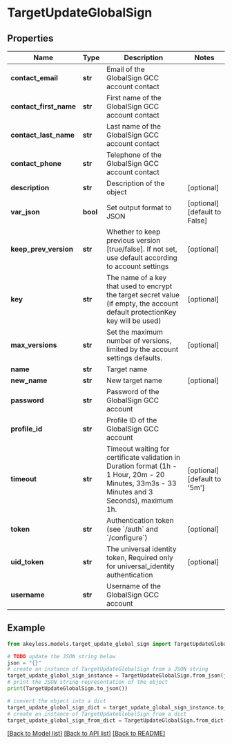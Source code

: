 # TargetUpdateGlobalSign


## Properties

Name | Type | Description | Notes
------------ | ------------- | ------------- | -------------
**contact_email** | **str** | Email of the GlobalSign GCC account contact | 
**contact_first_name** | **str** | First name of the GlobalSign GCC account contact | 
**contact_last_name** | **str** | Last name of the GlobalSign GCC account contact | 
**contact_phone** | **str** | Telephone of the GlobalSign GCC account contact | 
**description** | **str** | Description of the object | [optional] 
**var_json** | **bool** | Set output format to JSON | [optional] [default to False]
**keep_prev_version** | **str** | Whether to keep previous version [true/false]. If not set, use default according to account settings | [optional] 
**key** | **str** | The name of a key that used to encrypt the target secret value (if empty, the account default protectionKey key will be used) | [optional] 
**max_versions** | **str** | Set the maximum number of versions, limited by the account settings defaults. | [optional] 
**name** | **str** | Target name | 
**new_name** | **str** | New target name | [optional] 
**password** | **str** | Password of the GlobalSign GCC account | 
**profile_id** | **str** | Profile ID of the GlobalSign GCC account | 
**timeout** | **str** | Timeout waiting for certificate validation in Duration format (1h - 1 Hour, 20m - 20 Minutes, 33m3s - 33 Minutes and 3 Seconds), maximum 1h. | [optional] [default to '5m']
**token** | **str** | Authentication token (see &#x60;/auth&#x60; and &#x60;/configure&#x60;) | [optional] 
**uid_token** | **str** | The universal identity token, Required only for universal_identity authentication | [optional] 
**username** | **str** | Username of the GlobalSign GCC account | 

## Example

```python
from akeyless.models.target_update_global_sign import TargetUpdateGlobalSign

# TODO update the JSON string below
json = "{}"
# create an instance of TargetUpdateGlobalSign from a JSON string
target_update_global_sign_instance = TargetUpdateGlobalSign.from_json(json)
# print the JSON string representation of the object
print(TargetUpdateGlobalSign.to_json())

# convert the object into a dict
target_update_global_sign_dict = target_update_global_sign_instance.to_dict()
# create an instance of TargetUpdateGlobalSign from a dict
target_update_global_sign_from_dict = TargetUpdateGlobalSign.from_dict(target_update_global_sign_dict)
```
[[Back to Model list]](../README.md#documentation-for-models) [[Back to API list]](../README.md#documentation-for-api-endpoints) [[Back to README]](../README.md)


